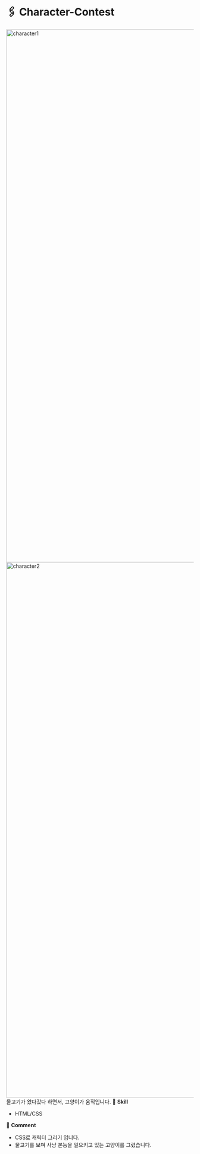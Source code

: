 # 🖇 Character-Contest
<img width="1432" alt="character1" src="https://user-images.githubusercontent.com/102715022/164966338-f89453ed-db81-42a6-ba59-5ec7ebd25ab0.png">
<img width="1440" alt="character2" src="https://user-images.githubusercontent.com/102715022/164966340-0a7d736c-3fbc-40bf-9935-00e13dbe36e8.png">
물고기가 왔다갔다 하면서, 고양이가 움직입니다.
📌 <b>Skill</b>
<ul>
  <li>HTML/CSS</li>
</ul>
📌 <b>Comment</b>
<ul>
  <li>CSS로 캐릭터 그리기 입니다.</li>
  <li>물고기를 보며 사냥 본능을 일으키고 있는 고양이를 그렸습니다.</li>
</ul>
